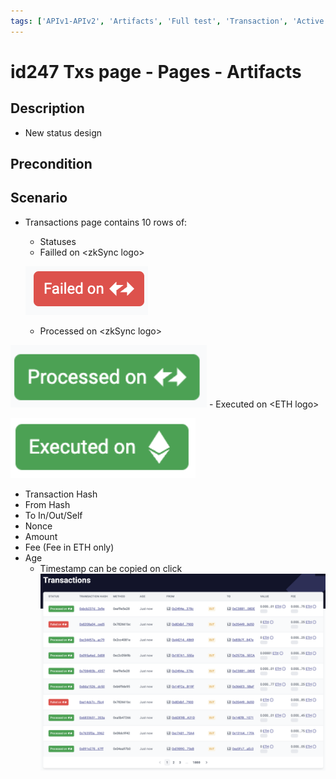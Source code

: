 ```yaml
---
tags: ['APIv1-APIv2', 'Artifacts', 'Full test', 'Transaction', 'Active Partly Manual', 'Active']
---
```


# id247 Txs page - Pages - Artifacts

## Description
  - New status design

## Precondition


## Scenario
- Transactions page contains 10 rows of:
    - Statuses
    - Failled on \<zkSync logo\>

  ![Screenshot](../../../../static/img/Pages/TransactionsPage/id247_1.png)
    - Processed on \<zkSync logo\>

![Screenshot](../../../../static/img/Pages/TransactionsPage/id247_2.png)
    - Executed on \<ETH logo\>

![Screenshot](../../../../static/img/Pages/TransactionsPage/id247_3.png)
- Transaction Hash
- From Hash
- To In/Out/Self
- Nonce
- Amount
- Fee (Fee in ETH only)
- Age
    - Timestamp can be copied on click
      ![Screenshot](../../../../static/img/Pages/TransactionsPage/id247_4.png)
